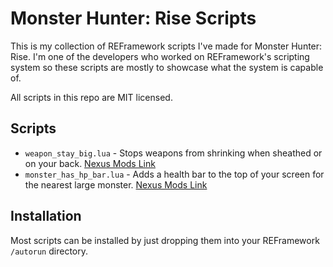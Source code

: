 # Monster Hunter: Rise Scripts
This is my collection of REFramework scripts I've made for Monster Hunter: Rise. I'm one of the developers who worked on REFramework's scripting system so these scripts are mostly to showcase what the system is capable of.

All scripts in this repo are MIT licensed.

## Scripts
* `weapon_stay_big.lua` - Stops weapons from shrinking when sheathed or on your back. [Nexus Mods Link](https://www.nexusmods.com/monsterhunterrise/mods/39)
* `monster_has_hp_bar.lua` - Adds a health bar to the top of your screen for the nearest large monster. [Nexus Mods Link](https://www.nexusmods.com/monsterhunterrise/mods/43)

## Installation
Most scripts can be installed by just dropping them into your REFramework `/autorun` directory.
